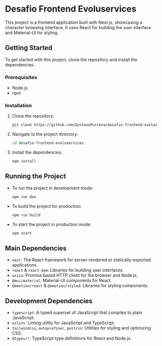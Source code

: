 
# Desafio Frontend Evoluservices

This project is a frontend application built with Next.js, showcasing a character browsing interface. It uses React for building the user interface and Material-UI for styling.

## Getting Started

To get started with this project, clone the repository and install the dependencies.

### Prerequisites

- Node.js
- npm

### Installation

1. Clone the repository:
   ```bash
   git clone https://github.com/GustavoPurcena/desafio-frontend-evoluservices.git
   ```
2. Navigate to the project directory:
   ```bash
   cd desafio-frontend-evoluservices
   ```
3. Install the dependencies:
   ```bash
   npm install
   ```

## Running the Project

- To run the project in development mode:
  ```bash
  npm run dev
  ```
- To build the project for production:
  ```bash
  npm run build
  ```
- To start the project in production mode:
  ```bash
  npm start
  ```

## Main Dependencies

- `next`: The React framework for server-rendered or statically-exported applications.
- `react` & `react-dom`: Libraries for building user interfaces.
- `axios`: Promise based HTTP client for the browser and Node.js.
- `@mui/material`: Material-UI components for React.
- `@emotion/react` & `@emotion/styled`: Libraries for styling components.

## Development Dependencies

- `typescript`: A typed superset of JavaScript that compiles to plain JavaScript.
- `eslint`: Linting utility for JavaScript and TypeScript.
- `tailwindcss`, `autoprefixer`, `postcss`: Utilities for styling and optimizing CSS.
- `@types/*`: TypeScript type definitions for React and Node.js.